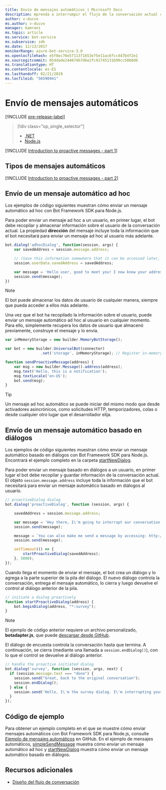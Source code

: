 ```yaml
---
title: Envío de mensajes automáticos | Microsoft Docs
description: Aprenda a interrumpir el flujo de la conversación actual con un mensaje automático mediante Bot Framework SDK para Node.js
author: v-ducvo
ms.author: v-ducvo
manager: kamrani
ms.topic: article
ms.service: bot-service
ms.subservice: sdk
ms.date: 12/13/2017
monikerRange: azure-bot-service-3.0
ms.openlocfilehash: e5f8ec76e5711371653e75e11ac6fcc447b4f2e1
ms.sourcegitcommit: 05ddade244874b7d6e2fc91745131b99cc58b0d6
ms.translationtype: HT
ms.contentlocale: es-ES
ms.lasthandoff: 02/21/2019
ms.locfileid: "56590941"
---
```

# <a name="send-proactive-messages"></a>Envío de mensajes automáticos
[!INCLUDE [pre-release-label](../includes/pre-release-label-v3.md)]

> [!div class="op_single_selector"]
> - [.NET](../dotnet/bot-builder-dotnet-proactive-messages.md)
> - [Node.js](../nodejs/bot-builder-nodejs-proactive-messages.md)

[!INCLUDE [Introduction to proactive messages - part 1](../includes/snippet-proactive-messages-intro-1.md)]

## <a name="types-of-proactive-messages"></a>Tipos de mensajes automáticos

[!INCLUDE [Introduction to proactive messages - part 2](../includes/snippet-proactive-messages-intro-2.md)]

## <a name="send-an-ad-hoc-proactive-message"></a>Envío de un mensaje automático ad hoc

Los ejemplos de código siguientes muestran cómo enviar un mensaje automático ad hoc con Bot Framework SDK para Node.js.

Para poder enviar un mensaje ad hoc a un usuario, en primer lugar, el bot debe recopilar y almacenar información sobre el usuario de la conversación actual. La propiedad **dirección** del mensaje incluye toda la información que el bot necesitará para enviar un mensaje ad hoc al usuario más adelante. 

```javascript
bot.dialog('adhocDialog', function(session, args) {
    var savedAddress = session.message.address;

    // (Save this information somewhere that it can be accessed later, such as in a database, or session.userData)
    session.userData.savedAddress = savedAddress;

    var message = 'Hello user, good to meet you! I now know your address and can send you notifications in the future.';
    session.send(message);
})
```

> [!NOTE]
> El bot puede almacenar los datos de usuario de cualquier manera, siempre que pueda acceder a ellos más adelante.

Una vez que el bot ha recopilado la información sobre el usuario, puede enviar un mensaje automático ad hoc al usuario en cualquier momento. Para ello, simplemente recupera los datos de usuario que almacenó previamente, construye el mensaje y lo envía.

```javascript
var inMemoryStorage = new builder.MemoryBotStorage();

var bot = new builder.UniversalBot(connector)
                .set('storage', inMemoryStorage); // Register in-memory storage 

function sendProactiveMessage(address) {
    var msg = new builder.Message().address(address);
    msg.text('Hello, this is a notification');
    msg.textLocale('en-US');
    bot.send(msg);
}
```

> [!TIP]
> Un mensaje ad hoc automático se puede iniciar del mismo modo que desde activadores asincrónicos, como solicitudes HTTP, temporizadores, colas o desde cualquier otro lugar que el desarrollador elija.

## <a name="send-a-dialog-based-proactive-message"></a>Envío de un mensaje automático basado en diálogos

Los ejemplos de código siguientes muestran cómo enviar un mensaje automático basado en diálogos con Bot Framework SDK para Node.js. Encontrará el ejemplo completo en la carpeta [startNewDialog](https://aka.ms/js-startnewdialog-sample-v3).

Para poder enviar un mensaje basado en diálogos a un usuario, en primer lugar el bot debe recopilar y guardar información de la conversación actual. El objeto `session.message.address` incluye toda la información que el bot necesitará para enviar un mensaje automático basado en diálogos al usuario. 

```javascript
// proactiveDialog dialog
bot.dialog('proactiveDialog', function (session, args) {

    savedAddress = session.message.address;

    var message = 'Hey there, I\'m going to interrupt our conversation and start a survey in five seconds...';
    session.send(message);

    message = `You can also make me send a message by accessing: http://localhost:${server.address().port}/api/CustomWebApi`;
    session.send(message);

    setTimeout(() => {
        startProactiveDialog(savedAddress);
    }, 5000);
});
```

Cuando llega el momento de enviar el mensaje, el bot crea un diálogo y lo agrega a la parte superior de la pila del diálogo. El nuevo diálogo controla la conversación, entrega el mensaje automático, lo cierra y luego devuelve el control al diálogo anterior de la pila. 

```javascript
// initiate a dialog proactively 
function startProactiveDialog(address) {
    bot.beginDialog(address, "*:survey");
}
```

> [!NOTE]
> El ejemplo de código anterior requiere un archivo personalizado, **botadapter.js**, que puede [descargar desde GitHub](https://aka.ms/js-botadaptor-file-v3).

El diálogo de encuesta controla la conversación hasta que termina. A continuación, se cierra (mediante una llamada a `session.endDialog()`), con lo que el control se devuelve al diálogo anterior. 


```javascript
// handle the proactive initiated dialog
bot.dialog('survey', function (session, args, next) {
  if (session.message.text === "done") {
    session.send("Great, back to the original conversation");
    session.endDialog();
  } else {
    session.send('Hello, I\'m the survey dialog. I\'m interrupting your conversation to ask you a question. Type "done" to resume');
  }
});
```

## <a name="sample-code"></a>Código de ejemplo

Para obtener un ejemplo completo en el que se muestre cómo enviar mensajes automáticos con Bot Framework SDK para Node.js, consulte <a href="https://aka.ms/js-proactivemessages-sample-v3" target="_blank">Ejemplo de mensajes automáticos</a> en GitHub. En el ejemplo de mensajes automáticos, <a href="https://aka.ms/js-simplesendmessage-sample-v3" target="_blank">simpleSendMessage</a> muestra cómo enviar un mensaje automático ad hoc y <a href="https://aka.ms/js-startnewdialog-sample-v3" target="_blank">startNewDialog</a> muestra cómo enviar un mensaje automático basado en diálogos.

## <a name="additional-resources"></a>Recursos adicionales

- [Diseño del flujo de conversación](../bot-service-design-conversation-flow.md)
